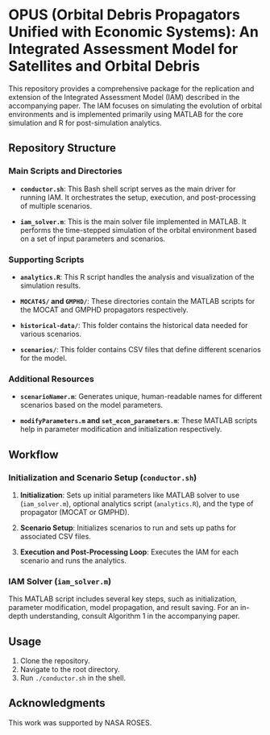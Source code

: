 # OPUS (Orbital Debris Propagators Unified with Economic Systems): An Integrated Assessment Model for Satellites and Orbital Debris

This repository provides a comprehensive package for the replication and extension of the Integrated Assessment Model (IAM) described in the accompanying paper. The IAM focuses on simulating the evolution of orbital environments and is implemented primarily using MATLAB for the core simulation and R for post-simulation analytics.

## Repository Structure

### Main Scripts and Directories

- **`conductor.sh`**: This Bash shell script serves as the main driver for running IAM. It orchestrates the setup, execution, and post-processing of multiple scenarios.

- **`iam_solver.m`**: This is the main solver file implemented in MATLAB. It performs the time-stepped simulation of the orbital environment based on a set of input parameters and scenarios.

### Supporting Scripts

- **`analytics.R`**: This R script handles the analysis and visualization of the simulation results.

- **`MOCAT4S/` and `GMPHD/`**: These directories contain the MATLAB scripts for the MOCAT and GMPHD propagators respectively.

- **`historical-data/`**: This folder contains the historical data needed for various scenarios.

- **`scenarios/`**: This folder contains CSV files that define different scenarios for the model.

### Additional Resources

- **`scenarioNamer.m`**: Generates unique, human-readable names for different scenarios based on the model parameters.

- **`modifyParameters.m` and `set_econ_parameters.m`**: These MATLAB scripts help in parameter modification and initialization respectively.

## Workflow

### Initialization and Scenario Setup (`conductor.sh`)

1. **Initialization**: Sets up initial parameters like MATLAB solver to use (`iam_solver.m`), optional analytics script (`analytics.R`), and the type of propagator (MOCAT or GMPHD).

2. **Scenario Setup**: Initializes scenarios to run and sets up paths for associated CSV files.

3. **Execution and Post-Processing Loop**: Executes the IAM for each scenario and runs the analytics.

### IAM Solver (`iam_solver.m`)

This MATLAB script includes several key steps, such as initialization, parameter modification, model propagation, and result saving. For an in-depth understanding, consult Algorithm 1 in the accompanying paper.

## Usage

1. Clone the repository.
2. Navigate to the root directory.
3. Run `./conductor.sh` in the shell.

## Acknowledgments

This work was supported by NASA ROSES.
